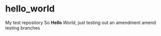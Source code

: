 # hello_world
My test repository
So **Hello** _World_, just testing out an amendment
amend
testing branches
